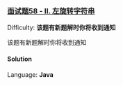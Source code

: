 ### [面试题58 - II. 左旋转字符串](https://leetcode-cn.com/problems/zuo-xuan-zhuan-zi-fu-chuan-lcof/)

Difficulty: **该题有新题解时你将收到通知**

该题有新题解时你将收到通知

#### Solution

Language: **Java**

```java
​
```